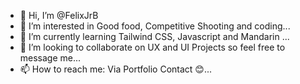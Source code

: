 - 👋 Hi, I’m @FelixJrB
- 👀 I’m interested in Good food, Competitive Shooting and coding...
- 🌱 I’m currently learning Tailwind CSS, Javascript and Mandarin ...
- 💞️ I’m looking to collaborate on UX and UI Projects so feel free to message me...
- 📫 How to reach me: Via Portfolio Contact 😊...

<!---
FelixJrB/FelixJrB is a ✨ special ✨ repository because its `README.md` (this file) appears on your GitHub profile.
You can click the Preview link to take a look at your changes.
--->
